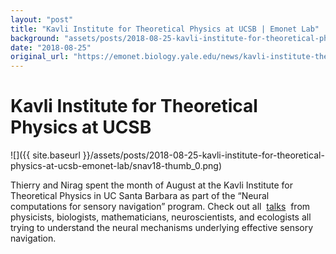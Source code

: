 ```yaml
---
layout: "post"
title: "Kavli Institute for Theoretical Physics at UCSB | Emonet Lab"
background: "assets/posts/2018-08-25-kavli-institute-for-theoretical-physics-at-ucsb-emonet-lab/snav18-thumb_0.png"
date: "2018-08-25"
original_url: "https://emonet.biology.yale.edu/news/kavli-institute-theoretical-physics-ucsb"
---
```

# Kavli Institute for Theoretical Physics at UCSB

![]({{ site.baseurl }}/assets/posts/2018-08-25-kavli-institute-for-theoretical-physics-at-ucsb-emonet-lab/snav18-thumb_0.png)

Thierry and Nirag spent the month of August at the Kavli Institute for Theoretical Physics in UC Santa Barbara as part of the “Neural computations for sensory navigation” program. Check out all  [talks](http://online.kitp.ucsb.edu/online/snav18/)  from physicists, biologists, mathematicians, neuroscientists, and ecologists all trying to understand the neural mechanisms underlying effective sensory navigation.